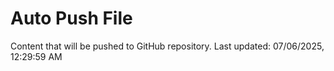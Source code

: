 # Auto Push File

Content that will be pushed to GitHub repository.
Last updated: 07/06/2025, 12:29:59 AM